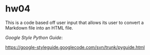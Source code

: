 hw04
=======

This is a code based off user input that allows its user to convert a Markdown file into an HTML file.

*Google Style Python Guide*:

https://google-styleguide.googlecode.com/svn/trunk/pyguide.html